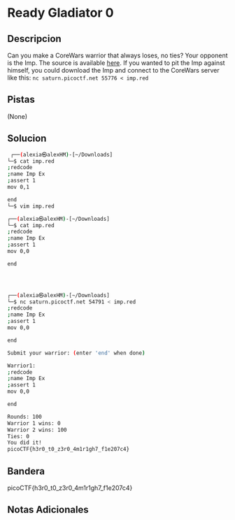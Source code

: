 # Ready Gladiator 0

## Descripcion

Can you make a CoreWars warrior that always loses, no ties? Your opponent is the Imp. The source is available [here](https://artifacts.picoctf.net/c/309/imp.red). If you wanted to pit the Imp against himself, you could download the Imp and connect to the CoreWars server like this: `nc saturn.picoctf.net 55776 < imp.red`
## Pistas
(None)
## Solucion 
```bash
 ┌──(alexia㉿alexHM)-[~/Downloads]
└─$ cat imp.red
;redcode
;name Imp Ex
;assert 1
mov 0,1

end                                                                    ┌──(alexia㉿alexHM)-[~/Downloads]
└─$ vim imp.red

┌──(alexia㉿alexHM)-[~/Downloads]
└─$ cat imp.red
;redcode
;name Imp Ex
;assert 1
mov 0,0

end



                                                                                                      
┌──(alexia㉿alexHM)-[~/Downloads]
└─$ nc saturn.picoctf.net 54791 < imp.red
;redcode
;name Imp Ex
;assert 1
mov 0,0

end

Submit your warrior: (enter 'end' when done)

Warrior1:
;redcode
;name Imp Ex
;assert 1
mov 0,0

end

Rounds: 100
Warrior 1 wins: 0
Warrior 2 wins: 100
Ties: 0
You did it!
picoCTF{h3r0_t0_z3r0_4m1r1gh7_f1e207c4}


```
## Bandera
picoCTF{h3r0_t0_z3r0_4m1r1gh7_f1e207c4}

## Notas Adicionales 

